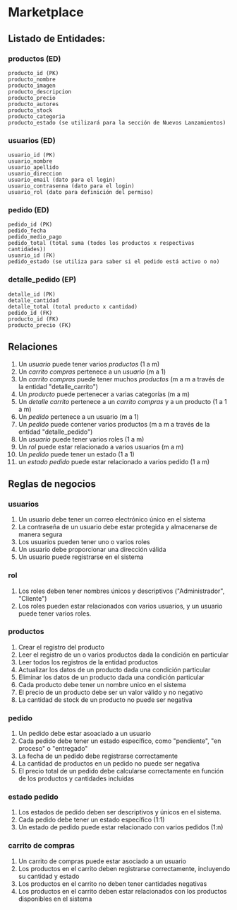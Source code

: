 # Marketplace

## Listado de Entidades:

### productos (ED)

    producto_id (PK)
    producto_nombre
    producto_imagen
    producto_descripcion
    producto_precio
    producto_autores
    producto_stock
    producto_categoria
    producto_estado (se utilizará para la sección de Nuevos Lanzamientos)


### usuarios (ED)

    usuario_id (PK)
    usuario_nombre
    usuario_apellido
    usuario_direccion
    usuario_email (dato para el login)
    usuario_contrasenna (dato para el login)
    usuario_rol (dato para definición del permiso)

### pedido (ED)

    pedido_id (PK)
    pedido_fecha
    pedido_medio_pago
    pedido_total (total suma (todos los productos x respectivas cantidades))
    usuario_id (FK)
    pedido_estado (se utiliza para saber si el pedido está activo o no)

### detalle_pedido (EP)

    detalle_id (PK)
    detalle_cantidad
    detalle_total (total producto x cantidad)
    pedido_id (FK)
    producto_id (FK)
    producto_precio (FK)

## Relaciones

1. Un _usuario_ puede tener varios _productos_ (1 a m)
2. Un _carrito compras_ pertenece a un _usuario_ (m a 1)
3. Un _carrito compras_ puede tener muchos _productos_ (m a m a través de la entidad "detalle_carrito")
4. Un _producto_ puede pertenecer a varias categorías (m a m)
5. Un _detalle carrito_ pertenece a un _carrito compras_ y a un producto (1 a 1 a m)
6. Un _pedido_ pertenece a un usuario (m a 1)
7. Un _pedido_ puede contener varios productos (m a m a través de la entidad "detalle_pedido")
8. Un _usuario_ puede tener varios roles (1 a m)
9. Un _rol_ puede estar relacionado a varios usuarios (m a m)
10. Un _pedido_ puede tener un estado (1 a 1)
11. un _estado pedido_ puede estar relacionado a varios pedido (1 a m)

## Reglas de negocios

### usuarios

1. Un usuario debe tener un correo electrónico único en el sistema
2. La contraseña de un usuario debe estar protegida y almacenarse de manera segura
3. Los usuarios pueden tener uno o varios roles
4. Un usuario debe proporcionar una dirección válida
5. Un usuario puede registrarse en el sistema

### rol

1. Los roles deben tener nombres únicos y descriptivos ("Administrador", "Cliente")
2. Los roles pueden estar relacionados con varios usuarios, y un usuario puede tener varios roles.

### productos

1. Crear el registro del producto
2. Leer el registro de un o varios productos dada la condición en particular
3. Leer todos los registros de la entidad productos
4. Actualizar los datos de un producto dada una condición particular
5. Eliminar los datos de un producto dada una condición particular
6. Cada producto debe tener un nombre unico en el sistema
7. El precio de un producto debe ser un valor válido y no negativo
8. La cantidad de stock de un producto no puede ser negativa

### pedido

1. Un pedido debe estar asoaciado a un usuario
2. Cada pedido debe tener un estado específico, como "pendiente", "en proceso" o "entregado"
3. La fecha de un pedido debe registrarse correctamente
4. La cantidad de productos en un pedido no puede ser negativa
5. El precio total de un pedido debe calcularse correctamente en función de los productos y cantidades incluidas

### estado pedido

1. Los estados de pedido deben ser descriptivos y únicos en el sistema.
2. Cada pedido debe tener un estado específico (1:1)
3. Un estado de pedido puede estar relacionado con varios pedidos (1:n)

### carrito de compras

1. Un carrito de compras puede estar asociado a un usuario
2. Los productos en el carrito deben registrarse correctamente, incluyendo su cantidad y estado
3. Los productos en el carrito no deben tener cantidades negativas
4. Los productos en el carrito deben estar relacionados con los productos disponibles en el sistema
